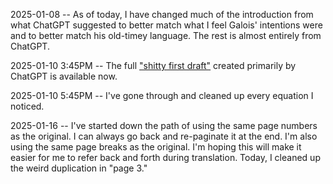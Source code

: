 2025-01-08 -- As of today, I have changed much of the introduction from what ChatGPT suggested to better match what I feel Galois' intentions were and to better match his old-timey language. The rest is almost entirely from ChatGPT. 

2025-01-10 3:45PM -- The full ["shitty first draft"](https://wrd.as.uky.edu/sites/default/files/1-Shitty%20First%20Drafts.pdf) created primarily by ChatGPT is available now.

2025-01-10 5:45PM -- I've gone through and cleaned up every equation I noticed.

2025-01-16 -- I've started down the path of using the same page numbers as the original. I can always go back and re-paginate it at the end. I'm also using the same page breaks as the original. I'm hoping this will make it easier for me to refer back and forth during translation. Today, I cleaned up the weird duplication in "page 3." 
